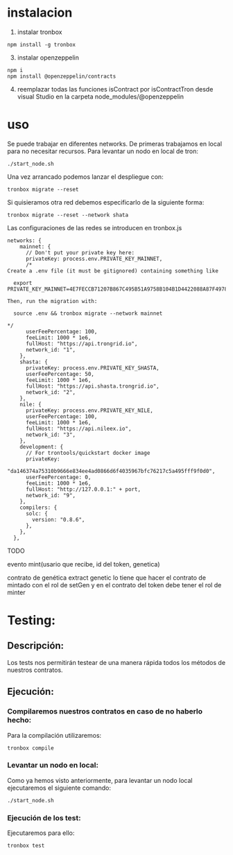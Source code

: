 # instalacion

1. instalar tronbox

```
npm install -g tronbox
```

3. instalar openzeppelin

```
npm i
npm install @openzeppelin/contracts
```

4. reemplazar todas las funciones isContract por isContractTron desde visual Studio en la carpeta node_modules/@openzeppelin

# uso

Se puede trabajar en diferentes networks. De primeras trabajamos en local para no necesitar recursos. Para levantar un nodo en local de tron:

```
./start_node.sh
```

Una vez arrancado podemos lanzar el despliegue con:

```
tronbox migrate --reset
```

Si quisieramos otra red debemos especificarlo de la siguiente forma:

```
tronbox migrate --reset --network shata
```

Las configuraciones de las redes se introducen en tronbox.js

```
networks: {
    mainnet: {
      // Don't put your private key here:
      privateKey: process.env.PRIVATE_KEY_MAINNET,
      /*
Create a .env file (it must be gitignored) containing something like

  export PRIVATE_KEY_MAINNET=4E7FECCB71207B867C495B51A9758B104B1D4422088A87F4978BE64636656243

Then, run the migration with:

  source .env && tronbox migrate --network mainnet

*/
      userFeePercentage: 100,
      feeLimit: 1000 * 1e6,
      fullHost: "https://api.trongrid.io",
      network_id: "1",
    },
    shasta: {
      privateKey: process.env.PRIVATE_KEY_SHASTA,
      userFeePercentage: 50,
      feeLimit: 1000 * 1e6,
      fullHost: "https://api.shasta.trongrid.io",
      network_id: "2",
    },
    nile: {
      privateKey: process.env.PRIVATE_KEY_NILE,
      userFeePercentage: 100,
      feeLimit: 1000 * 1e6,
      fullHost: "https://api.nileex.io",
      network_id: "3",
    },
    development: {
      // For trontools/quickstart docker image
      privateKey:
        "da146374a75310b9666e834ee4ad0866d6f4035967bfc76217c5a495fff9f0d0",
      userFeePercentage: 0,
      feeLimit: 1000 * 1e6,
      fullHost: "http://127.0.0.1:" + port,
      network_id: "9",
    },
    compilers: {
      solc: {
        version: "0.8.6",
      },
    },
  },
```

TODO

evento mint(usario que recibe, id del token, genetica)

contrato de genética extract genetic lo tiene que hacer el contrato de mintado con el rol de setGen y en el contrato del token debe tener el rol de minter

# Testing:

## Descripción:

Los tests nos permitirán testear de una manera rápida todos los métodos de nuestros contratos.

## Ejecución:

### Compilaremos nuestros contratos en caso de no haberlo hecho:

Para la compilación utilizaremos:

```
tronbox compile
```

### Levantar un nodo en local:

Como ya hemos visto anteriormente, para levantar un nodo local ejecutaremos el siguiente comando:

```
./start_node.sh
```

### Ejecución de los test:

Ejecutaremos para ello:

```
tronbox test
```
